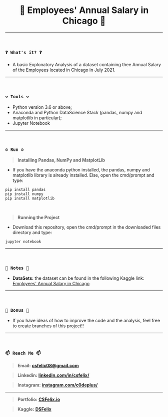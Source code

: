 <h1 align="center">🌟 Employees' Annual Salary in Chicago 🌟</h1>

----
<br>

### `❓ What's it? ❓`

* A basic Explonatory Analysis of a dataset containing thee Annual Salary of the Employees located in Chicago in July 2021.

----
<br>

### `⚒️ Tools ⚒️`

* Python version 3.6 or above;
* Anaconda and Python DataScience Stack (pandas, numpy and matplotlib in particular);
* Jupyter Notebook

----
<br>

### `⚙️ Run ⚙️`

> **Installing Pandas, NumPy and MatplotLib**

* If you have the anaconda python installed, the pandas, numpy and matplotlib library is already installed. Else, open the cmd/prompt and type:

```
pip install pandas
pip install numpy
pip install matplotlib
```

<br>

> **Running the Project**

* Download this repository, open the cmd/prompt in the downloaded files directory and type:

```
jupyter notebook
```

----
<br>

### `📝 Notes 📝`

* **DataSets:** the dataset can be found in the following Kaggle link: [Employees' Annual Salary in Chicago](https://www.kaggle.com/datasets/dsfelix/employees-annual-salary-in-chicago)


----
<br>

### `🎁 Bonus 🎁`

* If you have ideas of how to improve the code and the analysis, feel free to create branches of this project!!

----
<br>

### `📫 Reach Me 📫`

> **Email:** **[csfelix08@gmail.com](mailto:csfelix08@gmail.com?)**

> **Linkedin:** **[linkedin.com/in/csfelix/](https://www.linkedin.com/in/csfelix/)**

> **Instagram:** **[instagram.com/c0deplus/](https://www.instagram.com/c0deplus/)**

----

> **Portfolio:** **[CSFelix.io](https://csfelix.github.io/)**

> **Kaggle:** **[DSFelix](https://www.kaggle.com/dsfelix)**
